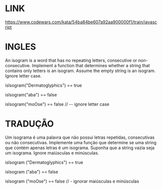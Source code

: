 # LINK

https://www.codewars.com/kata/54ba84be607a92aa900000f1/train/javascript

# INGLES

An isogram is a word that has no repeating letters, consecutive or non-consecutive. Implement a function that determines whether a string that contains only letters is an isogram. Assume the empty string is an isogram. Ignore letter case.

isIsogram("Dermatoglyphics") == true  

isIsogram("aba") == false  

isIsogram("moOse") == false // -- ignore letter case  

# TRADUÇÃO

Um isograma é uma palavra que não possui letras repetidas, consecutivas ou não consecutivas. Implemente uma função que determine se uma string que contém apenas letras é um isograma. Suponha que a string vazia seja um isograma. Ignore maiúsculas e minúsculas.

isIsogram ("Dermatoglyphics") == true  

isIsogram ("aba") == false  

isIsogram ("moOse") == false // - ignorar maiúsculas e minúsculas  